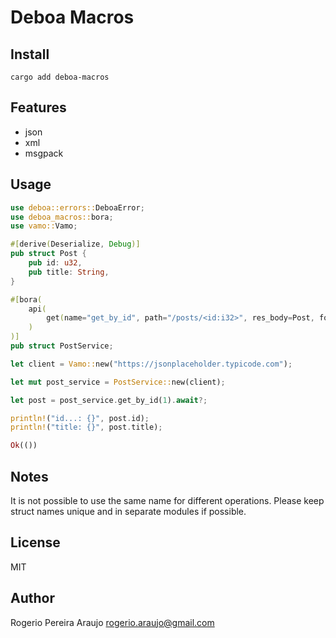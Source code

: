 # Deboa Macros

## Install

`cargo add deboa-macros`

## Features

- json
- xml
- msgpack

## Usage

```rust
use deboa::errors::DeboaError;
use deboa_macros::bora;
use vamo::Vamo;

#[derive(Deserialize, Debug)]
pub struct Post {
    pub id: u32,
    pub title: String,
}

#[bora(
    api(
        get(name="get_by_id", path="/posts/<id:i32>", res_body=Post, format="json")
    )
)]
pub struct PostService;

let client = Vamo::new("https://jsonplaceholder.typicode.com");

let mut post_service = PostService::new(client);

let post = post_service.get_by_id(1).await?;

println!("id...: {}", post.id);
println!("title: {}", post.title);

Ok(())
```

## Notes

It is not possible to use the same name for different operations.
Please keep struct names unique and in separate modules if possible.

## License

MIT

## Author

Rogerio Pereira Araujo <rogerio.araujo@gmail.com>
